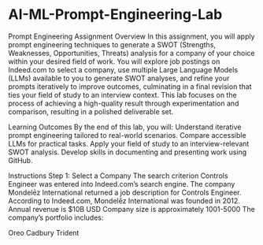 # AI-ML-Prompt-Engineering-Lab

Prompt Engineering Assignment
Overview
In this assignment, you will apply prompt engineering techniques to generate a SWOT (Strengths, Weaknesses, Opportunities, Threats) analysis for a company of your choice within your desired field of work. You will explore job postings on Indeed.com to select a company, use multiple Large Language Models (LLMs) available to you to generate SWOT analyses, and refine your prompts iteratively to improve outcomes, culminating in a final revision that ties your field of study to an interview context. This lab focuses on the process of achieving a high-quality result through experimentation and comparison, resulting in a polished deliverable set.

Learning Outcomes
By the end of this lab, you will:
Understand iterative prompt engineering tailored to real-world scenarios.
Compare accessible LLMs for practical tasks.
Apply your field of study to an interview-relevant SWOT analysis.
Develop skills in documenting and presenting work using GitHub.

Instructions
Step 1: Select a Company
The search criterion Controls Engineer was entered into Indeed.com’s search engine. 
The company Mondelēz International returned a job description for Controls Engineer.
According to Indeed.com, Mondelēz International was founded in 2012.
Annual revenue is $10B USD
Company size is approximately 1001-5000
The company’s portfolio includes:

Oreo
Cadbury
Trident
